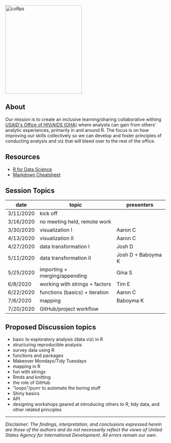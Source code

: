<img src="https://user-images.githubusercontent.com/8933069/77067256-0ca28600-69bb-11ea-9143-e606f18ceeb1.png" alt="coRps" width="240" height="278"/>


## About
Our mission is to create an inclusive learning/sharing collaborative withing [USAID's Office of HIV/AIDS (OHA)](https://www.usaid.gov/global-health/health-areas/hiv-and-aids) where analysts can gain from others' analytic experiences, primarily in and around R. The focus is on how improving our skills collectively so we can develop and foster principles of conducting analysis and viz that will bleed over to the rest of the office.

## Resources
- [R for Data Science](https://r4ds.had.co.nz/)
- [Markdown Cheatsheet](https://github.com/adam-p/markdown-here/wiki/Markdown-Cheatsheet)


## Session Topics

| date      | topic                            | presenters         |
|-----------|----------------------------------|--------------------|
| 3/11/2020 | kick   off                       |                    |
| 3/16/2020 | no   meeting held, remote work   |                    |
| 3/30/2020 | visualization   I                | Aaron C            |
| 4/13/2020 | visualization   II               | Aaron C            |
| 4/27/2020 | data   transformation I          | Josh D             |
| 5/11/2020 | data transformation II           | Josh D + Baboyma K |
| 5/25/2020 | importing   + merging/appending  | Gina S             |
| 6/8/2020  | working   with strings + factors | Tim E              |
| 6/22/2020 | functions   (basics) + iteration | Aaron C            |
| 7/6/2020  | mapping                          | Baboyma   K        |
| 7/20/2020 | GitHub/project   workflow        |                    |


## Proposed Discussion topics
- basic to exploratory analysis (data viz) in R
- structuring reproducible analysis
- survey data using R
- functions and packages
- Makeover Mondays/Tidy Tuesdays
- mapping in R
- fun with strings
- Rmds and knitting
- the role of GitHub
- "loops"/purrr to automate the boring stuff
- Shiny basics
- API
- designing workshops geared at introducing others to R, tidy data, and other related principles


---

*Disclaimer: The findings, interpretation, and conclusions expressed herein are those of the authors and do not necessarily reflect the views of United States Agency for International Development. All errors remain our own.*
